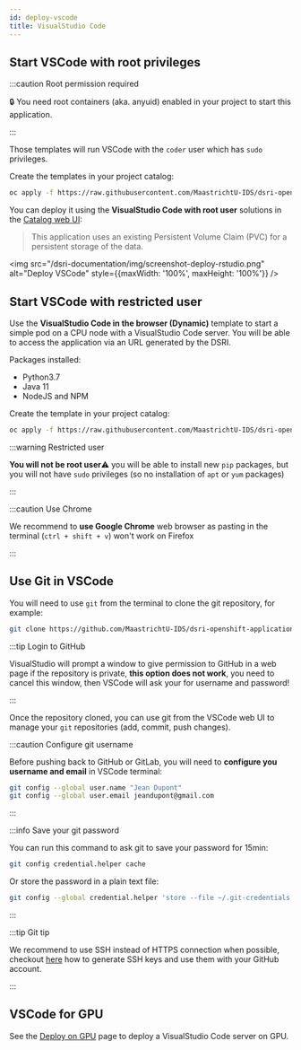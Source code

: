 ```yaml
---
id: deploy-vscode
title: VisualStudio Code
---
```


## Start VSCode with root privileges

:::caution Root permission required

🔒 You need root containers (aka. anyuid) enabled in your project to start this application.

:::

Those templates will run VSCode with the `coder` user which has `sudo` privileges.

Create the templates in your project catalog:

```bash
oc apply -f https://raw.githubusercontent.com/MaastrichtU-IDS/dsri-openshift-applications/main/templates-anyuid/template-vscode-root-persistent.yml
```

You can deploy it using the **VisualStudio Code with root user** solutions in the [Catalog web UI](https://console-openshift-console.apps.dsri2.unimaas.nl/console/catalog):

> This application uses an existing Persistent Volume Claim (PVC) for a persistent storage of the data.

<img src="/dsri-documentation/img/screenshot-deploy-rstudio.png" alt="Deploy VSCode" style={{maxWidth: '100%', maxHeight: '100%'}} />



## Start VSCode with restricted user

Use the **VisualStudio Code in the browser (Dynamic)** template to start a simple pod on a CPU node with a VisualStudio Code server. You will be able to access the application via an URL generated by the DSRI.

Packages installed:

* Python3.7
* Java 11
* NodeJS and NPM

Create the template in your project catalog:

```bash
oc apply -f https://raw.githubusercontent.com/MaastrichtU-IDS/dsri-openshift-applications/main/templates-restricted/template-vscode-dynamic.yml
```

:::warning Restricted user

**You will not be root user**⚠️ you will be able to install new `pip` packages, but you will not have `sudo` privileges (so no installation of `apt` or `yum` packages)

:::

:::caution Use Chrome

We recommend to **use Google Chrome** web browser as pasting in the terminal (`ctrl + shift + v`) won't work on Firefox

:::

## Use Git in VSCode

You will need to use `git` from the terminal to clone the git repository, for example:

```bash
git clone https://github.com/MaastrichtU-IDS/dsri-openshift-applications.git
```

:::tip Login to GitHub

VisualStudio will prompt a window to give permission to GitHub in a web page if the repository is private, **this option does not work**, you need to cancel this window, then VSCode will ask your for username and password!

:::

Once the repository cloned, you can use git from the VSCode web UI to manage your `git` repositories (add, commit, push changes).

:::caution Configure git username

Before pushing back to GitHub or GitLab, you will need to **configure you username and email** in VSCode terminal:

```bash
git config --global user.name "Jean Dupont"
git config --global user.email jeandupont@gmail.com
```

:::

:::info Save your git password

You can run this command to ask git to save your password for 15min:

```bash
git config credential.helper cache
```

Or store the password in a plain text file:

```bash
git config --global credential.helper 'store --file ~/.git-credentials'
```

:::

:::tip Git tip

We recommend to use SSH instead of HTTPS connection when possible, checkout [here](https://docs.github.com/en/free-pro-team@latest/github/authenticating-to-github/generating-a-new-ssh-key-and-adding-it-to-the-ssh-agent) how to generate SSH keys and use them with your GitHub account.

:::

## VSCode for GPU

See the [Deploy on GPU](/dsri-documentation/docs/deploy-on-gpu) page to deploy a VisualStudio Code server on GPU.